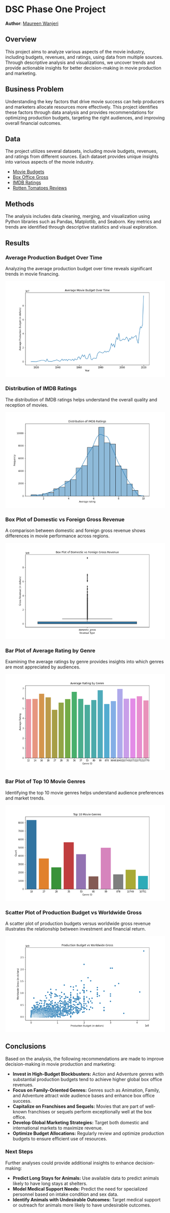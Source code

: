 

# DSC Phase One Project

**Author**: [Maureen Wanjeri](mailto:your.email@example.com)

## Overview

This project aims to analyze various aspects of the movie industry, including budgets, revenues, and ratings, using data from multiple sources. Through descriptive analysis and visualizations, we uncover trends and provide actionable insights for better decision-making in movie production and marketing.

## Business Problem



Understanding the key factors that drive movie success can help producers and marketers allocate resources more effectively. This project identifies these factors through data analysis and provides recommendations for optimizing production budgets, targeting the right audiences, and improving overall financial outcomes.

## Data

The project utilizes several datasets, including movie budgets, revenues, and ratings from different sources. Each dataset provides unique insights into various aspects of the movie industry.

- [Movie Budgets](./data/movie_budgets.csv)
- [Box Office Gross](./data/box_office_gross.csv)
- [IMDB Ratings](./data/imdb_ratings.csv)
- [Rotten Tomatoes Reviews](./data/rotten_tomatoes_reviews.csv)

## Methods

The analysis includes data cleaning, merging, and visualization using Python libraries such as Pandas, Matplotlib, and Seaborn. Key metrics and trends are identified through descriptive statistics and visual exploration.

## Results

### Average Production Budget Over Time

Analyzing the average production budget over time reveals significant trends in movie financing.

![Average Movie Budget Over Time](./images/average_movie_budget_over_time.png)

### Distribution of IMDB Ratings

The distribution of IMDB ratings helps understand the overall quality and reception of movies.

![Distribution of IMDB Ratings](./images/distribution_of_imdb_ratings.png)

### Box Plot of Domestic vs Foreign Gross Revenue

A comparison between domestic and foreign gross revenue shows differences in movie performance across regions.

![Box Plot of Domestic vs Foreign Gross Revenue](./images/box_plot_domestic_foreign_gross.png)

### Bar Plot of Average Rating by Genre

Examining the average ratings by genre provides insights into which genres are most appreciated by audiences.

![Bar Plot of Average Rating by Genre](./images/bar_plot_average_rating_by_genre.png)

### Bar Plot of Top 10 Movie Genres

Identifying the top 10 movie genres helps understand audience preferences and market trends.

![Bar Plot of Top 10 Movie Genres](./images/bar_plot_top_10_movie_genres.png)

### Scatter Plot of Production Budget vs Worldwide Gross

A scatter plot of production budgets versus worldwide gross revenue illustrates the relationship between investment and financial return.

![Scatter Plot of Production Budget vs Worldwide Gross](./images/scatter_plot_budget_vs_gross.png)

## Conclusions

Based on the analysis, the following recommendations are made to improve decision-making in movie production and marketing:

- **Invest in High-Budget Blockbusters:** Action and Adventure genres with substantial production budgets tend to achieve higher global box office revenues.
- **Focus on Family-Oriented Genres:** Genres such as Animation, Family, and Adventure attract wide audience bases and enhance box office success.
- **Capitalize on Franchises and Sequels:** Movies that are part of well-known franchises or sequels perform exceptionally well at the box office.
- **Develop Global Marketing Strategies:** Target both domestic and international markets to maximize revenue.
- **Optimize Budget Allocations:** Regularly review and optimize production budgets to ensure efficient use of resources.

### Next Steps

Further analyses could provide additional insights to enhance decision-making:

- **Predict Long Stays for Animals:** Use available data to predict animals likely to have long stays at shelters.
- **Model Medical Support Needs:** Predict the need for specialized personnel based on intake condition and sex data.
- **Identify Animals with Undesirable Outcomes:** Target medical support or outreach for animals more likely to have undesirable outcomes.
